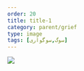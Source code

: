 ```yaml
---
order: 20
title: title-1
category: parent/grief
type: image
tags: [سوگ,سوگواری]
---
```


![](../../static/images/grief-corona-infograph.webp)